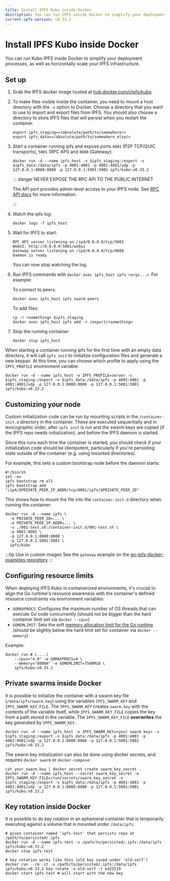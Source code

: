 ```yaml
---
title: Install IPFS Kubo inside Docker
description: You can run IPFS inside Docker to simplify your deployment processes, and horizontally scale your IPFS infrastructure.
current-ipfs-version: v0.33.2
---
```


# Install IPFS Kubo inside Docker

You can run Kubo IPFS inside Docker to simplify your deployment processes, as well as horizontally scale your IPFS infrastructure.

## Set up

1. Grab the IPFS docker image hosted at [hub.docker.com/r/ipfs/kubo](https://hub.docker.com/r/ipfs/kubo/).
1. To make files visible inside the container, you need to mount a host directory with the `-v` option to Docker. Choose a directory that you want to use to import and export files from IPFS. You should also choose a directory to store IPFS files that will persist when you restart the container.

    ```shell
    export ipfs_staging=</absolute/path/to/somewhere/>
    export ipfs_data=</absolute/path/to/somewhere_else/>
    ```

1. Start a container running ipfs and expose ports `4001` (P2P TCP/QUIC transports), `5001` (RPC API) and `8080` (Gateway):

    ```shell
    docker run -d --name ipfs_host -v $ipfs_staging:/export -v $ipfs_data:/data/ipfs -p 4001:4001 -p 4001:4001/udp -p 127.0.0.1:8080:8080 -p 127.0.0.1:5001:5001 ipfs/kubo:v0.33.2
    ```

    ::: danger NEVER EXPOSE THE RPC API TO THE PUBLIC INTERNET

    The API port provides admin-level access to your IPFS node.  See [RPC API docs](../reference/kubo/rpc.md) for more information.

    :::

1. Watch the ipfs log:

    ```shell
    docker logs -f ipfs_host
    ```

1. Wait for IPFS to start:

    ```shell
    RPC API server listening on /ip4/0.0.0.0/tcp/5001
    WebUI: http://0.0.0.0:5001/webui
    Gateway server listening on /ip4/0.0.0.0/tcp/8080
    Daemon is ready
    ```

    You can now stop watching the log.

1. Run IPFS commands with `docker exec ipfs_host ipfs <args...>`. For example:

    To connect to peers:

    ```shell
    docker exec ipfs_host ipfs swarm peers
    ```

    To add files:

    ```shell
    cp -r <something> $ipfs_staging
    docker exec ipfs_host ipfs add -r /export/<something>
    ```

1. Stop the running container:

    ```shell
    docker stop ipfs_host
    ```

When starting a container running ipfs for the first time with an empty data directory, it will call `ipfs init` to initialize configuration files and generate a new keypair. At this time, you can choose which profile to apply using the `IPFS_PROFILE` environment variable:

```shell
docker run -d --name ipfs_host -e IPFS_PROFILE=server -v $ipfs_staging:/export -v $ipfs_data:/data/ipfs -p 4001:4001 -p 4001:4001/udp -p 127.0.0.1:8080:8080 -p 127.0.0.1:5001:5001 ipfs/kubo:v0.33.2
```

## Customizing your node

Custom initialization code can be run by mounting scripts in the `/container-init.d` directory in the container. These are executed sequentially and in lexicographic order, after `ipfs init` is run and the swarm keys are copied (if the IPFS repo needs initialization), and before the IPFS daemon is started.

Since this runs each time the container is started, you should check if your initialization code should be idempotent, particularly if you're persisting state outside of the container (e.g. using mounted directories).

For example, this sets a custom bootstrap node before the daemon starts:

```shell
#!/bin/sh
set -ex
ipfs bootstrap rm all
ipfs bootstrap add "/ip4/$PRIVATE_PEER_IP_ADDR/tcp/4001/ipfs/$PRIVATE_PEER_ID"
```

This shows how to mount the file into the `container-init.d` directory when running the container:

```shell
docker run -d --name ipfs \
  -e PRIVATE_PEER_ID=... \
  -e PRIVATE_PEER_IP_ADDR=... \
  -v ./001-test.sh:/container-init.d/001-test.sh \
  -p 4001:4001 \
  -p 127.0.0.1:8080:8080 \
  -p 127.0.0.1:5001:5001 \
  ipfs/kubo
```

:::tip Use in custom images
See the `gateway` example on the [go-ipfs-docker-examples repository](https://github.com/ipfs-shipyard/go-ipfs-docker-examples)
:::

## Configuring resource limits

When deploying IPFS Kubo in containerized environments, it's crucial to align the Go runtime's resource awareness with the container's defined resource constraints via environment variables:

- `GOMAXPROCS`: Configures the maximum number of OS threads that can execute Go code concurrently (should not be bigger than the hard container limit set via `docker --cpus`)
- `GOMEMLIMIT`: Sets the soft [memory allocation limit for the Go runtime](https://tip.golang.org/doc/gc-guide#Memory_limit) (should be slightly below the hard limit set for container via `docker --memory`)

Example:

```shell
docker run # (....)
    --cpus="4.0" -e GOMAXPROCS=4 \
    --memory="8000m" -e GOMEMLIMIT=7500MiB \
    ipfs/kubo:v0.33.2
```

## Private swarms inside Docker

It is possible to initialize the container with a swarm key file (`/data/ipfs/swarm.key`) using the variables `IPFS_SWARM_KEY` and `IPFS_SWARM_KEY_FILE`. The `IPFS_SWARM_KEY` creates `swarm.key` with the contents of the variable itself, while `IPFS_SWARM_KEY_FILE` copies the key from a path stored in the variable. The `IPFS_SWARM_KEY_FILE` **overwrites** the key generated by `IPFS_SWARM_KEY`.

```shell
docker run -d --name ipfs_host -e IPFS_SWARM_KEY=<your swarm key> -v $ipfs_staging:/export -v $ipfs_data:/data/ipfs -p 4001:4001 -p 4001:4001/udp -p 127.0.0.1:8080:8080 -p 127.0.0.1:5001:5001 ipfs/kubo:v0.33.2
```

The swarm key initialization can also be done using docker secrets, and requires `docker swarm` or `docker-compose`:

```shell
cat your_swarm.key | docker secret create swarm_key_secret -
docker run -d --name ipfs_host --secret swarm_key_secret -e IPFS_SWARM_KEY_FILE=/run/secrets/swarm_key_secret -v $ipfs_staging:/export -v $ipfs_data:/data/ipfs -p 4001:4001 -p 4001:4001/udp -p 127.0.0.1:8080:8080 -p 127.0.0.1:5001:5001 ipfs/kubo:v0.33.2
```

## Key rotation inside Docker

It is possible to do key rotation in an ephemeral container that is temporarily executing against a volume that is mounted under `/data/ipfs`:

```shell
# given container named 'ipfs-test' that persists repo at /path/to/persisted/.ipfs
docker run -d --name ipfs-test -v /path/to/persisted/.ipfs:/data/ipfs ipfs/kubo:v0.33.2
docker stop ipfs-test  

# key rotation works like this (old key saved under 'old-self')
docker run --rm -it -v /path/to/persisted/.ipfs:/data/ipfs ipfs/kubo:v0.33.2 key rotate -o old-self -t ed25519
docker start ipfs-test # will start with the new key
```
